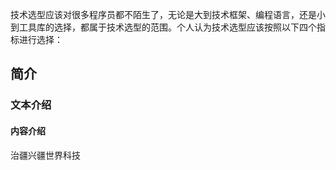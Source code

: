 <!--
 * @Author: your name
 * @Date: 2021-02-01 15:07:08
 * @LastEditTime: 2021-02-01 15:09:56
 * @LastEditors: Please set LastEditors
 * @Description: In User Settings Edit
 * @FilePath: \mini-componentsd:\git-project\front-end-article\docs\01.md
-->

技术选型应该对很多程序员都不陌生了，无论是大到技术框架、编程语言，还是小到工具库的选择，都属于技术选型的范围。个人认为技术选型应该按照以下四个指标进行选择：

## 简介

### 文本介绍

#### 内容介绍

治疆兴疆世界科技
